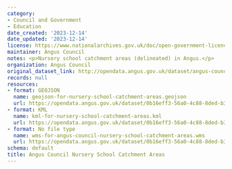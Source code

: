 ```yaml
---
category:
- Council and Government
- Education
date_created: '2023-12-14'
date_updated: '2023-12-14'
license: https://www.nationalarchives.gov.uk/doc/open-government-licence/version/3/
maintainer: Angus Council
notes: <p>Nursery school catchment areas (delineated) in Angus.</p>
organization: Angus Council
original_dataset_link: http://opendata.angus.gov.uk/dataset/angus-council-nursery-school-catchment-areas
records: null
resources:
- format: GEOJSON
  name: geojson-for-nursery-school-catchment-areas.geojson
  url: https://opendata.angus.gov.uk/dataset/0b16eff3-56a0-4c88-8ded-b311fa13df98/resource/f427e24a-cfe0-4da9-ad8d-b628f62d5f12/download/geojson-for-nursery-school-catchment-areas.geojson
- format: KML
  name: kml-for-nursery-school-catchment-areas.kml
  url: https://opendata.angus.gov.uk/dataset/0b16eff3-56a0-4c88-8ded-b311fa13df98/resource/94a487b2-86b8-4cb7-b9df-567cba7382fe/download/kml-for-nursery-school-catchment-areas.kml
- format: No file type
  name: wms-for-angus-council-nursery-school-catchment-areas.wms
  url: https://opendata.angus.gov.uk/dataset/0b16eff3-56a0-4c88-8ded-b311fa13df98/resource/c0f9c853-dab1-415a-9cd4-4fdf74c43317/download/wms-for-angus-council-nursery-school-catchment-areas.wms
schema: default
title: Angus Council Nursery School Catchment Areas
---
```

